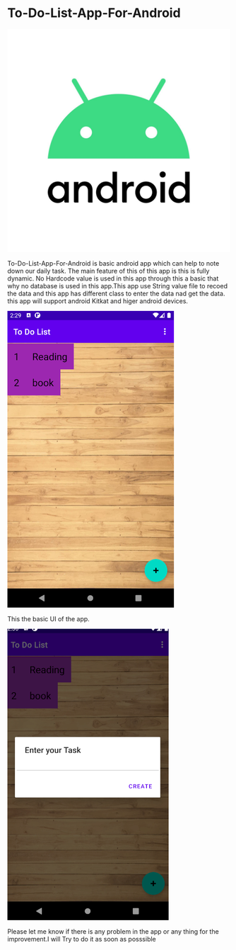 # To-Do-List-App-For-Android
![](img/Android_logo_stacked__RGB_.jpg)

To-Do-List-App-For-Android is basic android app which can help to note down our daily task.
The main feature of this of this app is this is fully dynamic. No Hardcode value is used in this app through this a basic that why no database is used in this app.This app use String value file to recoed the data and this app has different class to enter the data nad get the data.
this app will support android Kitkat and higer android devices.

![](img/Screenshot_2.png)

This the basic UI of the app.

![](img/Screenshot_3.png)

Please let me know if there is any problem in the app or any thing for the improvement.I will Try to do it as soon as posssible
